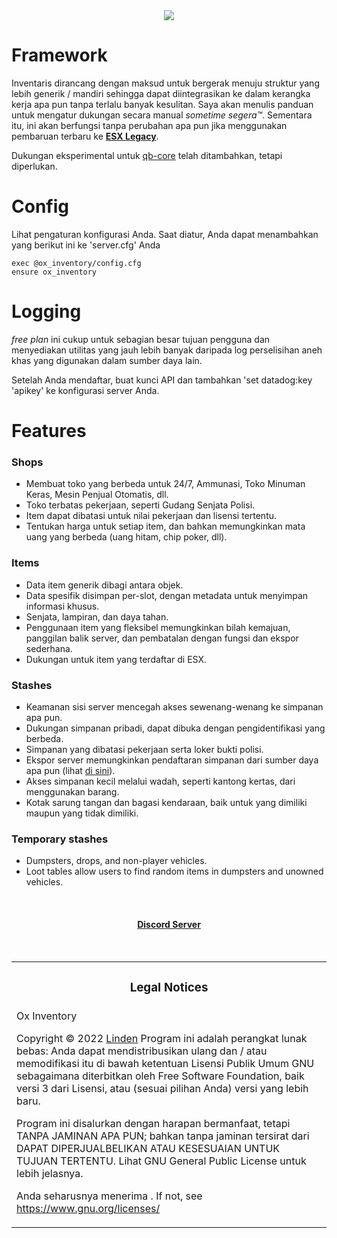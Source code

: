 <div align='center'><img src='20231230_134848.png'/></div>

# Framework

Inventaris dirancang dengan maksud untuk bergerak menuju struktur yang lebih generik / mandiri sehingga dapat diintegrasikan ke dalam kerangka kerja apa pun tanpa terlalu banyak kesulitan. Saya akan menulis panduan untuk mengatur dukungan secara manual _sometime segera™_. Sementara itu, ini akan berfungsi tanpa perubahan apa pun jika menggunakan pembaruan terbaru ke **[ESX Legacy](https://github.com/esx-framework/esx-legacy)**.

Dukungan eksperimental untuk [qb-core](https://github.com/qbcore-framework/qb-core) telah ditambahkan, tetapi diperlukan.

# Config

Lihat pengaturan konfigurasi Anda.
Saat diatur, Anda dapat menambahkan yang berikut ini ke 'server.cfg' Anda

```
exec @ox_inventory/config.cfg
ensure ox_inventory
```

# Logging

_free plan_ ini cukup untuk sebagian besar tujuan pengguna dan menyediakan utilitas yang jauh lebih banyak daripada log perselisihan aneh khas yang digunakan dalam sumber daya lain.

Setelah Anda mendaftar, buat kunci API dan tambahkan 'set datadog:key 'apikey' ke konfigurasi server Anda.

# Features

### Shops

- Membuat toko yang berbeda untuk 24/7, Ammunasi, Toko Minuman Keras, Mesin Penjual Otomatis, dll.
- Toko terbatas pekerjaan, seperti Gudang Senjata Polisi.
- Item dapat dibatasi untuk nilai pekerjaan dan lisensi tertentu.
- Tentukan harga untuk setiap item, dan bahkan memungkinkan mata uang yang berbeda (uang hitam, chip poker, dll).

### Items

- Data item generik dibagi antara objek.
- Data spesifik disimpan per-slot, dengan metadata untuk menyimpan informasi khusus.
- Senjata, lampiran, dan daya tahan.
- Penggunaan item yang fleksibel memungkinkan bilah kemajuan, panggilan balik server, dan pembatalan dengan fungsi dan ekspor sederhana.
- Dukungan untuk item yang terdaftar di ESX.

### Stashes

- Keamanan sisi server mencegah akses sewenang-wenang ke simpanan apa pun.
- Dukungan simpanan pribadi, dapat dibuka dengan pengidentifikasi yang berbeda.
- Simpanan yang dibatasi pekerjaan serta loker bukti polisi.
- Ekspor server memungkinkan pendaftaran simpanan dari sumber daya apa pun (lihat [di sini](https://github.com/FreyasStone/ox_inventory_examples/blob/main/server.lua)).
- Akses simpanan kecil melalui wadah, seperti kantong kertas, dari menggunakan barang.
- Kotak sarung tangan dan bagasi kendaraan, baik untuk yang dimiliki maupun yang tidak dimiliki.

### Temporary stashes

- Dumpsters, drops, and non-player vehicles.
- Loot tables allow users to find random items in dumpsters and unowned vehicles.

<br><div><h4 align='center'><a href='https://discord.gg/hmcmv3P7YW'>Discord Server</a></h4></div><br>

<table><tr><td><h3 align='center'>Legal Notices</h2></tr></td>
<tr><td>
Ox Inventory

Copyright © 2022 [Linden]()
Program ini adalah perangkat lunak bebas: Anda dapat mendistribusikan ulang dan / atau memodifikasi
itu di bawah ketentuan Lisensi Publik Umum GNU sebagaimana diterbitkan oleh
Free Software Foundation, baik versi 3 dari Lisensi, atau
(sesuai pilihan Anda) versi yang lebih baru.

Program ini disalurkan dengan harapan bermanfaat,
tetapi TANPA JAMINAN APA PUN; bahkan tanpa jaminan tersirat dari
DAPAT DIPERJUALBELIKAN ATAU KESESUAIAN UNTUK TUJUAN TERTENTU. Lihat
GNU General Public License untuk lebih jelasnya.

Anda seharusnya menerima .
If not, see <https://www.gnu.org/licenses/>

</td></tr></table>

